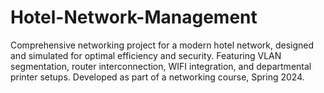 # Hotel-Network-Management
Comprehensive networking project for a modern hotel network, designed and simulated for optimal efficiency and security. Featuring VLAN segmentation, router interconnection, WIFI integration, and departmental printer setups. Developed as part of a networking course, Spring 2024.
